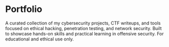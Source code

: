 # Portfolio
A curated collection of my cybersecurity projects, CTF writeups, and tools focused on ethical hacking, penetration testing, and network security. Built to showcase hands-on skills and practical learning in offensive security. For educational and ethical use only.
